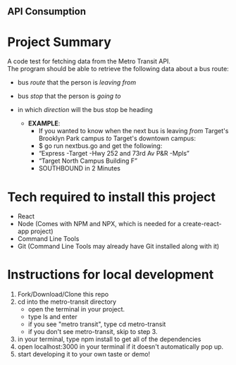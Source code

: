 ## API Consumption 
# Project Summary 
A code test for fetching data from the Metro Transit API. <br/>
The program should be able to retrieve the following data about a bus route: <br/>
- bus *route* that the person is *leaving from* 
- bus *stop* that the person is *going to*
- in which *direction* will the bus stop be heading 

    - __EXAMPLE__: 
        - If you wanted to know when the next bus is leaving *from* Target's Brooklyn Park campus *to* Target's downtown campus: <br/>
        - $ go run nextbus.go and get the following: 
        - “Express -Target -Hwy 252 and 73rd Av P&R -Mpls” 
        - “Target North Campus Building F” 
        -  SOUTHBOUND in 2 Minutes

# Tech required to install this project
- React 
- Node (Comes with NPM and NPX, which is needed for a create-react-app project)
- Command Line Tools
- Git (Command Line Tools may already have Git installed along with it) 

# Instructions for local development
1. Fork/Download/Clone this repo 
2. cd into the metro-transit directory 
    - open the terminal in your project. 
    - type ls and enter
    - if you see "metro transit", type cd metro-transit 
    - if you don't see metro-transit, skip to step 3. 
3. in your terminal, type npm install to get all of the dependencies 
4. open localhost:3000 in your terminal if it doesn't automatically pop up. 
5. start developing it to your own taste or demo! 
